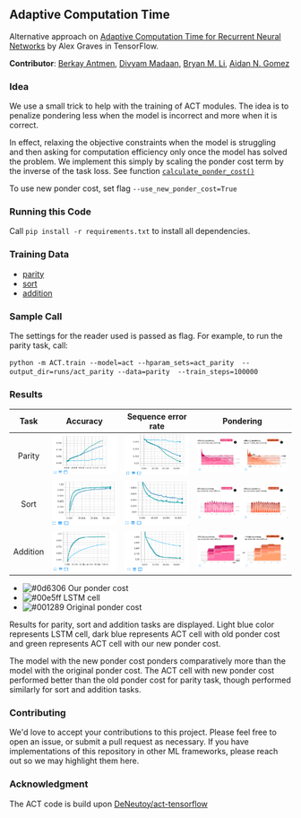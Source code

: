 ## Adaptive Computation Time

Alternative approach on [Adaptive Computation Time for Recurrent Neural Networks](https://arxiv.org/abs/1603.08983) by Alex Graves in TensorFlow.

**Contributor**: [Berkay Antmen](http://www.berkayantmen.com/), [Divyam Madaan](https://divyam3897.github.io/), [Bryan M. Li](https://bryanli.io), [Aidan N. Gomez](https://aidangomez.ca/)

### Idea
We use a small trick to help with the training of ACT modules. The idea is to penalize pondering less when the model is incorrect and more when it is correct. 

In effect, relaxing the objective constraints when the model is struggling and then asking for computation efficiency only once the model has solved the problem. We implement this simply by scaling the ponder cost term by the inverse of the task loss. See function [`calculate_ponder_cost()`](./models/ACT/act.py#L107)

To use new ponder cost, set flag `--use_new_ponder_cost=True`

### Running this Code
Call `pip install -r requirements.txt` to install all dependencies.


### Training Data
- [parity](data/parity_reader.py)
- [sort](data/sort_reader.py)
- [addition](data/addition_reader.py)


### Sample Call
The settings for the reader used is passed as flag. For example, to run the parity task, call:
```
python -m ACT.train --model=act --hparam_sets=act_parity  --output_dir=runs/act_parity --data=parity  --train_steps=100000
```


### Results
| Task | Accuracy | Sequence error rate | Pondering |
|:---:|:---:|:---:|:---:|
| Parity | ![parity_acc](./results/parity_acc.png) | ![parity_ser](./results/parity_ser.png) | ![parity_ponder](./results/parity_ponder.png) |
| Sort | ![sort_acc](./results/sort_acc.png) | ![sort_ser](./results/sort_ser.png) | ![sort_ponder](./results/sort_ponder.png) |
| Addition | ![add_acc](./results/add_acc.png) | ![add_ser](./results/add_ser.png) | ![add_ponder](./results/add_ponder.png) |

- ![#0d6306](https://placehold.it/15/0d6306/000000?text=+) Our ponder cost
- ![#00e5ff](https://placehold.it/15/00e5ff/000000?text=+) LSTM cell
- ![#001289](https://placehold.it/15/001289/000000?text=+) Original ponder cost

Results for parity, sort and addition tasks are displayed. Light blue color represents LSTM cell, dark blue represents ACT cell with old ponder cost and green represents ACT cell with our new ponder cost.

The model with the new ponder cost ponders comparatively more than the model with the original ponder cost. The ACT cell with new ponder cost performed better than the old ponder cost for parity task, though performed similarly for sort and addition tasks.

### Contributing
We'd love to accept your contributions to this project. Please feel free to open an issue, or submit a pull request as necessary. If you have implementations of this repository in other ML frameworks, please reach out so we may highlight them here.


### Acknowledgment
The ACT code is build upon [DeNeutoy/act-tensorflow](https://github.com/DeNeutoy/act-tensorflow)
